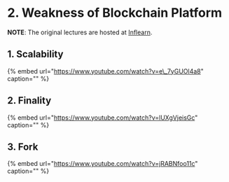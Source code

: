 # 2. Weakness of Blockchain Platform

**NOTE**: The original lectures are hosted at [Inflearn](https://www.inflearn.com/course/%ED%81%B4%EB%A0%88%EC%9D%B4%ED%8A%BC).

## 1. Scalability

{% embed url="https://www.youtube.com/watch?v=e\_7yGUOl4a8" caption="" %}

## 2. Finality

{% embed url="https://www.youtube.com/watch?v=lUXgVjeisGc" caption="" %}

## 3. Fork

{% embed url="https://www.youtube.com/watch?v=jRABNfoo11c" caption="" %}


